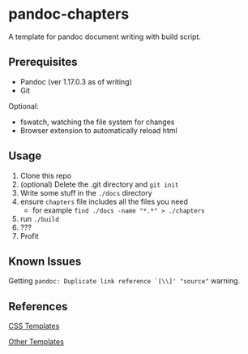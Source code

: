 # pandoc-chapters

A template for pandoc document writing with build script.


## Prerequisites

- Pandoc (ver 1.17.0.3 as of writing)
- Git

Optional:

- fswatch, watching the file system for changes
- Browser extension to automatically reload html

## Usage

1. Clone this repo
2. (optional) Delete the .git directory and ```git init```
3. Write some stuff in the ```./docs``` directory
4. ensure ```chapters``` file includes all the files you need
	- for example ```find ./docs -name "*.*" > ./chapters```
5. run ```./build```
6. ???
7. Profit

## Known Issues

Getting ```pandoc: Duplicate link reference `[\\]' "source"``` warning.

## References

[CSS Templates](https://github.com/kjhealy/pandoc-templates)

[Other Templates](https://github.com/kjhealy/pandoc-templates/tree/master/templates)

